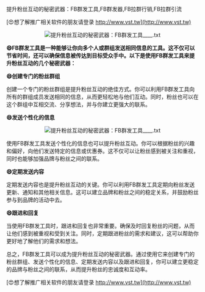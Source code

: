 提升粉丝互动的秘密武器：FB群发工具,FB群发器,FB拉群行销,FB拉群引流

[😍想了解推广相关软件的朋友请登录 http://www.vst.tw](http://www.vst.tw)

 <center><img src="https://vst.tw/MP4/tuiguang/png/5.png" alt="提升粉丝互动的秘密武器：FB群发工具____.txt"></center>

**😄FB群发工具是一种能够让你向多个人或群组发送相同信息的工具。这不仅可以节省时间，还可以确保信息被传达到目标受众手中。以下是使用FB群发工具来提升粉丝互动的几个秘密武器：**

**😄创建专门的粉丝群组**

创建一个专门的粉丝群组是提升粉丝互动的绝佳方式。你可以利用FB群发工具向所有的群组成员发送相同的信息，从而更轻松地与他们互动。同时，粉丝也可以在这个群组中互相交流、分享想法，并与你建立更强大的联系。

**😄发送个性化的信息**

 <center><img src="https://vst.tw/MP4/tuiguang/png/4.png" alt="提升粉丝互动的秘密武器：FB群发工具____.txt"></center>

使用FB群发工具发送个性化的信息也可以提升粉丝互动。你可以根据粉丝的兴趣和偏好，向他们发送特定的信息或优惠券。这不仅可以让粉丝感到被关注和重视，同时也能够加强品牌与粉丝之间的联系。

**😄定期发送内容**

定期发送内容也是提升粉丝互动的关键。你可以利用FB群发工具定期向粉丝发送更新、通知和其他相关信息。这可以建立品牌和粉丝之间的稳定关系，并鼓励粉丝参与到品牌的活动中去。

**😄跟进和回复**

当使用FB群发工具时，跟进和回复也非常重要。确保及时回复粉丝的问题，从而让他们感到被重视和受到关注。同时，定期跟进粉丝的需求和建议，这可以帮助你更好地了解他们的需求和想法。

总之，FB群发工具可以成为提升粉丝互动的秘密武器。通过使用它来创建专门的粉丝群组、发送个性化的信息、定期发送内容以及跟进和回复，你可以建立更稳定的品牌与粉丝之间的联系，从而提升粉丝的忠诚度和互动率。

[😍想了解推广相关软件的朋友请登录 http://www.vst.tw](http://www.vst.tw)



